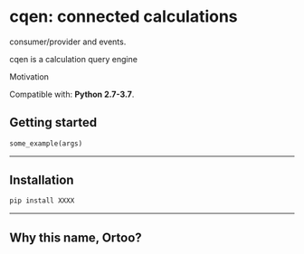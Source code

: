 ﻿# cqen: connected calculations  

consumer/provider and events.

cqen is a calculation query engine

Motivation

Compatible with: __Python 2.7-3.7__.


## Getting started

```python
some_example(args)
```


------------------


## Installation

```sh
pip install XXXX
```

------------------
## Why this name, Ortoo?



